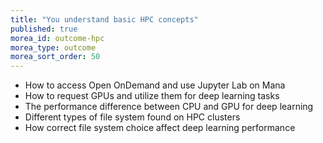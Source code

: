 ```yaml
---
title: "You understand basic HPC concepts"
published: true
morea_id: outcome-hpc
morea_type: outcome
morea_sort_order: 50
---
```

* How to access Open OnDemand and use Jupyter Lab on Mana
* How to request GPUs and utilize them for deep learning tasks
* The performance difference between CPU and GPU for deep learning
* Different types of file system found on HPC clusters
* How correct file system choice affect deep learning performance
